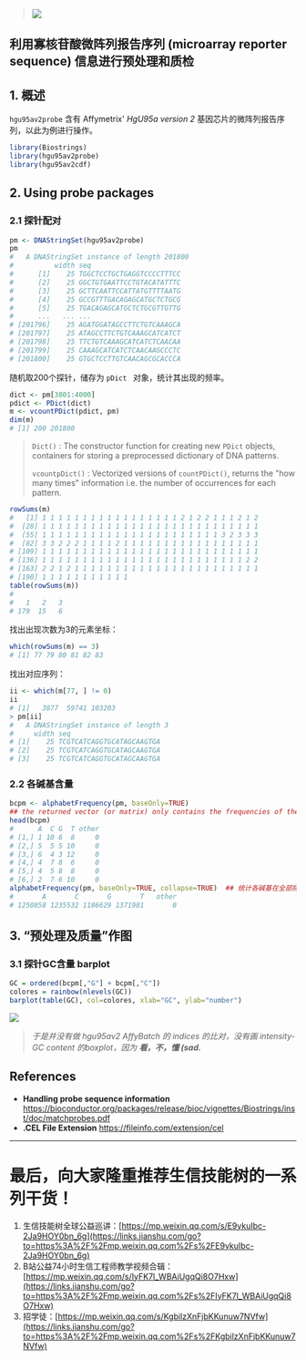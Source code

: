 >![](https://upload-images.jianshu.io/upload_images/14383117-513cb1e496602b5e.png?imageMogr2/auto-orient/strip%7CimageView2/2/w/1240)

## 利用寡核苷酸微阵列报告序列 (microarray reporter sequence) 信息进行预处理和质检

## 1. 概述

 `hgu95av2probe` 含有 Affymetrix' *HgU95a version 2* 基因芯片的微阵列报告序列，以此为例进行操作。

```r  
library(Biostrings)
library(hgu95av2probe)
library(hgu95av2cdf) 
```

## 2. Using probe packages 

### 2.1 探针配对

```R
pm <- DNAStringSet(hgu95av2probe)
pm
#   A DNAStringSet instance of length 201800
#          width seq
#      [1]    25 TGGCTCCTGCTGAGGTCCCCTTTCC
#      [2]    25 GGCTGTGAATTCCTGTACATATTTC
#      [3]    25 GCTTCAATTCCATTATGTTTTAATG
#      [4]    25 GCCGTTTGACAGAGCATGCTCTGCG
#      [5]    25 TGACAGAGCATGCTCTGCGTTGTTG
#      ...   ... ...
# [201796]    25 AGATGGATAGCCTTCTGTCAAAGCA
# [201797]    25 ATAGCCTTCTGTCAAAGCATCATCT
# [201798]    25 TTCTGTCAAAGCATCATCTCAACAA
# [201799]    25 CAAAGCATCATCTCAACAAGCCCTC
# [201800]    25 GTGCTCCTTGTCAACAGCGCACCCA
```

随机取200个探针，储存为 `pDict ` 对象，统计其出现的频率。 

```R
dict <- pm[3801:4000] 
pdict <- PDict(dict) 
m <- vcountPDict(pdict, pm) 
dim(m)
# [1] 200 201800
```

> `Dict()` : The constructor function for creating new `PDict` objects,  containers for storing a preprocessed dictionary of DNA patterns.
>
> `vcountpDict()` : Vectorized versions of `countPDict()`, returns the "how many times" information i.e. the number of occurrences for each pattern.

```r
rowSums(m)
#   [1] 1 1 1 1 1 1 1 1 1 1 1 1 1 1 1 1 1 2 1 2 2 1 1 1 2 1 2
#  [28] 1 1 1 1 1 1 1 1 1 1 1 1 1 1 1 1 1 1 1 1 1 1 1 1 1 1 1
#  [55] 1 1 1 1 1 1 1 1 1 1 1 1 1 1 1 1 1 1 1 1 1 1 3 2 3 3 3
#  [82] 3 3 2 2 2 1 1 1 1 2 1 1 1 1 1 1 1 1 1 1 1 1 1 1 1 1 1
# [109] 1 1 1 1 1 1 1 1 1 1 1 1 1 1 1 1 1 1 1 1 1 1 1 1 1 1 1
# [136] 1 1 1 1 1 1 1 1 1 1 1 1 1 1 1 1 1 1 1 1 1 1 1 1 1 2 2
# [163] 2 2 1 2 1 1 1 1 1 1 1 1 1 1 1 1 1 1 1 1 1 1 1 1 1 1 1
# [190] 1 1 1 1 1 1 1 1 1 1 1
table(rowSums(m)) 
# 
#   1   2   3 
# 179  15   6 
```

找出出现次数为3的元素坐标：

```R
which(rowSums(m) == 3) 
# [1] 77 79 80 81 82 83
```

找出对应序列：

```R
ii <- which(m[77, ] != 0) 
ii
# [1]   3877  59741 103203
> pm[ii]
#   A DNAStringSet instance of length 3
#     width seq
# [1]    25 TCGTCATCAGGTGCATAGCAAGTGA
# [2]    25 TCGTCATCAGGTGCATAGCAAGTGA
# [3]    25 TCGTCATCAGGTGCATAGCAAGTGA
```

### 2.2 各碱基含量

```R
bcpm <- alphabetFrequency(pm, baseOnly=TRUE) 
## the returned vector (or matrix) only contains the frequencies of the letters that belong to the "base" alphabet
head(bcpm)
#      A  C G  T other
# [1,] 1 10 6  8     0
# [2,] 5  5 5 10     0
# [3,] 6  4 3 12     0
# [4,] 4  7 8  6     0
# [5,] 4  5 8  8     0
# [6,] 2  7 6 10     0
alphabetFrequency(pm, baseOnly=TRUE, collapse=TRUE)  ## 统计各碱基在全部探针的含量
#       A       C       G       T   other 
# 1250858 1235532 1186629 1371981       0 
```

## 3. “预处理及质量”作图

### 3.1 探针GC含量 barplot

```R
GC = ordered(bcpm[,"G"] + bcpm[,"C"]) 
colores = rainbow(nlevels(GC)) 
barplot(table(GC), col=colores, xlab="GC", ylab="number")
```

![](https://upload-images.jianshu.io/upload_images/14383117-1cdda8d3b70009b4.png?imageMogr2/auto-orient/strip%7CimageView2/2/w/1240)
> *于是并没有做 hgu95av2 AffyBatch 的 indices 的比对，没有画 intensity-GC content 的boxplot，因为 **看，不，懂  (sad.***
## References
- **Handling probe sequence information** https://bioconductor.org/packages/release/bioc/vignettes/Biostrings/inst/doc/matchprobes.pdf
- **.CEL File Extension** <https://fileinfo.com/extension/cel>
---
# 最后，向大家隆重推荐生信技能树的一系列干货！

1.  生信技能树全球公益巡讲：[https://mp.weixin.qq.com/s/E9ykuIbc-2Ja9HOY0bn_6g](https://links.jianshu.com/go?to=https%3A%2F%2Fmp.weixin.qq.com%2Fs%2FE9ykuIbc-2Ja9HOY0bn_6g)
2.  B站公益74小时生信工程师教学视频合辑：[https://mp.weixin.qq.com/s/IyFK7l_WBAiUgqQi8O7Hxw](https://links.jianshu.com/go?to=https%3A%2F%2Fmp.weixin.qq.com%2Fs%2FIyFK7l_WBAiUgqQi8O7Hxw)
3.  招学徒：[https://mp.weixin.qq.com/s/KgbilzXnFjbKKunuw7NVfw](https://links.jianshu.com/go?to=https%3A%2F%2Fmp.weixin.qq.com%2Fs%2FKgbilzXnFjbKKunuw7NVfw)

